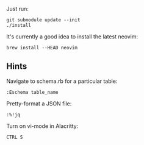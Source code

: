 Just run:

```
git submodule update --init
./install
```

It's currently a good idea to install the latest neovim:

```
brew install --HEAD neovim
```


## Hints

Navigate to schema.rb for a particular table:

```
:Eschema table_name
```

Pretty-format a JSON file:

```
:%!jq
```

Turn on vi-mode in Alacritty:
```
CTRL S
```
